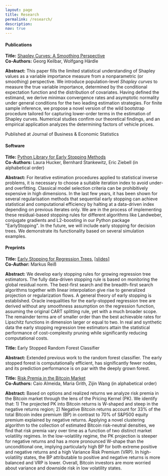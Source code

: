 ```yaml
---
layout: page
title: Research
permalink: /research/
description: 
nav: true
---
```


#### **Publications**

**Title:** [Shapley Curves: A Smoothing Perspective](https://www.tandfonline.com/doi/full/10.1080/07350015.2024.2365781)  
**Co-Authors:** Georg Keilbar, Wolfgang Härdle 

**Abstract:** 
This paper fills the limited statistical understanding of Shapley values as a variable importance measure from a nonparametric (or smoothing) perspective. We introduce population-level <i>Shapley curves</i> to measure the true variable importance, determined by the conditional expectation function and the distribution of covariates. Having defined the estimand, we derive minimax convergence rates and asymptotic normality under general conditions for the two leading estimation strategies. For finite sample inference, we propose a novel version of the wild bootstrap procedure tailored for capturing lower-order terms in the estimation of Shapley curves.
Numerical studies confirm our theoretical findings, and an empirical application analyzes the determining factors of vehicle prices.

Published at Journal of Business & Economic Statistics


#### **Software**

**Title:** [Python Library for Early Stopping Methods](https://earlystop.github.io/EarlyStopping/index.html)  
**Co-Authors:** Laura Hucker, Bernhard Stankewitz, Eric Ziebell (in alphabetical order)

**Abstract:** 
For iterative estimation procedures applied to statistical inverse problems, it is necessary to choose a suitable iteration index to avoid under- and overfitting. Classical model selection criteria can be prohibitively expensive in high dimensions. In the last few years, it has been shown for several regularisation methods that sequential early stopping can achieve statistical and computational efficiency by halting at a data-driven index depending on previous iterates only.  We are in the process of implementing these residual-based stopping rules for different algorithms like Landweber, conjugate gradients and L2-boosting in our Python package "EarlyStopping". In the future, we will include early stopping for decision trees. We demonstrate its functionality based on several simulation examples.


#### **Preprints**

**Title:** [Early Stopping for Regression Trees](https://arxiv.org/abs/2502.04709), [[slides]](https://drive.google.com/drive/folders/1xlvNqYvuXb5iKfTai53B_dckSAWYzpM3)
<br>
**Co-Author:** Markus Reiß

**Abstract:** 
We develop early stopping rules for growing regression tree estimators. The fully data-driven stopping rule is based on monitoring the global residual norm. The best-first search and the breadth-first search algorithms together with linear interpolation give rise to generalized projection or regularization flows. A general theory of early stopping is established. Oracle inequalities for the early-stopped regression tree are derived without any smoothness assumption on the regression function, assuming the original CART splitting rule, yet with a much broader scope. The remainder terms are of smaller order than the best achievable rates for Lipschitz functions in dimension larger or equal to two. In real and synthetic data the early stopping regression tree estimators attain the statistical performance of cost-complexity pruning while significantly reducing computational costs.

**Title:** Early Stopped Random Forest Classifier
<br>

**Abstract:** 
Extended previous work to the random forest classifier. The early stopped forest is computationally efficient, has
significantly fewer nodes, and its prediction performance is on par with the deeply grown forest.

**Title:** [Risk Premia in the Bitcoin Market](https://arxiv.org/abs/2410.15195) 
<br>
**Co-Authors:** Caio Almeida, Maria Grith, Zijin Wang (in alphabetical order)

**Abstract:** 
Based on options and realized returns we analyze risk premia in the Bitcoin market through the lens of the Pricing Kernel (PK). We identify that: 1) The projected PK into Bitcoin returns is W-shaped and steep in the negative returns region; 2) Negative Bitcoin returns account for 33% of the total Bitcoin index premium (BP) in contrast to 70% of S&P500 equity premium explained by negative returns. Applying a novel clustering algorithm to the collection of estimated Bitcoin risk-neutral densities, we find that risk premia vary over time as a function of two distinct market volatility regimes. In the low-volatility regime, the PK projection is steeper for negative returns and has a more pronounced W-shape than the unconditional one, implying particularly high BP for both extreme positive and negative returns and a high Variance Risk Premium (VRP). In high-volatility states, the BP attributable to positive and negative returns is more balanced and VRP is lower. Overall, Bitcoin investors are more worried about variance and downside risk in low volatility states. 

<!-- Updated GitHub Pages configuration to fix deployment issues -->


